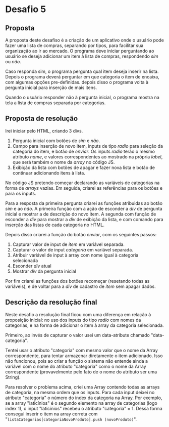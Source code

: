 # Desafio 5

## Proposta

A proposta deste desafiso é a criação de um aplicativo onde o usuário pode fazer uma lista de compras, separando por tipos, para facilitar sua organização ao ir ao mercado. O programa deve iniciar perguntando ao usuário se deseja adicionar um item à lista de compras, respondendo *sim* ou *não*.

Caso responda sim, o programa pergunta qual item deseja inserir na lista. Depois o programa deverá perguntar em que categoria o item de encaixa, com algumas opções pre-definidas. depois disso o programa volta à pergunta inicial para inserção de mais itens.

Quando o usuário responder não à pergunta inicial, o programa mostra na tela a lista de compras separada por categorias.

## Proposta de resolução

Irei iniciar pelo HTML, criando 3 divs.
1. Pergunta inicial com botões de *sim* e *não*.
2. Campo para inserção de novo item, inputs de tipo *radio* para seleção da categoria do item, e botão de *enviar*. Os inputs *radio* terão o mesmo atributo *name*, e valores correspondentes ao mostrado na própria *label*, que será também o nome da *array* no código JS.
3. Exibição da lista com botões de apagar e fazer nova lista e botão de continuar adicionando itens à lista.

No código JS pretendo começar declarando as variáveis de categorias na forma de *arrays* vazias. Em seguida, criarei as referências para os botões e para os inputs.

Para a resposta da primeira pergunta criarei as funções atribuidas ao botão *sim* e ao *não*. A primeira função com a ação de esconder a *div* de pergunta inicial e mostrar a de descrição do novo item. A segunda com função de esconder a *div* para mostrar a *div* de exibição da lista, e com comando para inserção das listas de cada categoria no HTML.

Depois disso criarei a função do botão *enviar*, com os seguintes passos:
1. Capturar valor de input de *item* em variável separada.
2. Capturar o valor de input *categoria* em variável separada.
3. Atribuir variável de input à array com nome igual à categoria selecionada
4. Esconder *div* atual
5. Mostrar *div* da pergunta inicial

Por fim criarei as funções dos botões recomeçar (resetando todas as variáveis), e de voltar para a *div* de cadastro de *item* sem apagar dados.
## Descrição da resolução final

Neste desafio a resolução final ficou com uma diferença em relação à proposição inicial: no uso dos inputs do tipo *radio* com nomes da categorias, e na forma de adicionar o item à array da categoria selecionada.

Primeiro, ao invés de capturar o valor usei um data-atribute chamado "data-categoria".

Tentei usar o atributo "categoria" com mesmo valor que o nome da Array correspondente, para tentar armazenar diretamente o item adicionado. Isso não funcionou, pois ao criar a função o sistema não entende ainda a variável com o nome do atributo "categoria" como o nome da Array correspondente (provavelmente pelo fato de o nome do atributo ser uma String).

Para resolver o problema acima, criei uma Array contendo todas as arrays de categoria, na mesma ordem que os inputs. Para cada input deixei no atributo "categoria" o número do index da categoria na Array. Por exemplo, se a array "laticínios" é o segundo elemento na array de categorias (logo index 1), o input "laticínios" recebeu o atributo "categoria" = 1. Dessa forma consegui inserir o item na array correta com "`listaCategorias[categoriaNovoProduto].push (novoProduto)`".
